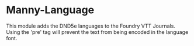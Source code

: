 # Manny-Language
This module adds the DND5e languages to the Foundry VTT Journals. Using the 'pre' tag will prevent the text from being encoded in the language font.

